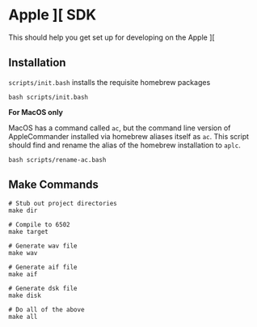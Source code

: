 # Apple ][ SDK

This should help you get set up for developing on the Apple ][

## Installation

`scripts/init.bash` installs the requisite homebrew packages

```
bash scripts/init.bash
```

**For MacOS only**

MacOS has a command called `ac`, but the command line version of AppleCommander installed via homebrew aliases itself as `ac`. This script should find and rename the alias of the homebrew installation to `aplc`.

```
bash scripts/rename-ac.bash
```

## Make Commands

```
# Stub out project directories
make dir

# Compile to 6502
make target

# Generate wav file
make wav

# Generate aif file
make aif

# Generate dsk file
make disk

# Do all of the above
make all
```
